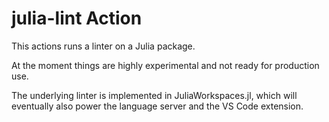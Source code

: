# julia-lint Action

This actions runs a linter on a Julia package.

At the moment things are highly experimental and not ready for production use.

The underlying linter is implemented in JuliaWorkspaces.jl, which will eventually also power the language server and the VS Code extension.
